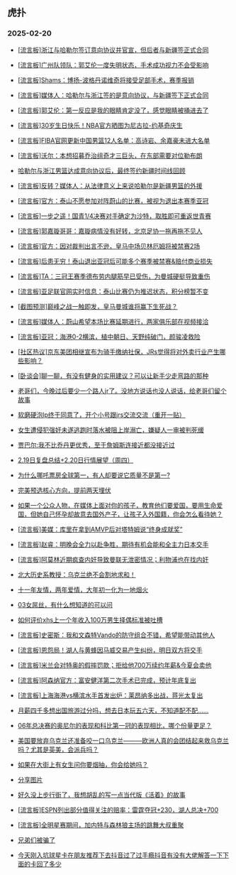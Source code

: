 ## 虎扑 
### 2025-02-20

+ [[流言板]浙江与哈勒尔签订意向协议并官宣，但后者与新疆签正式合同](https://bbs.hupu.com/630660037.html)

+ [[流言板]广州队领队：郭艾伦一度失明状态，手术成功视力不会受影响](https://bbs.hupu.com/630658763.html)

+ [[流言板]Shams：博扬-波格丹诺维奇将接受足部手术，赛季报销](https://bbs.hupu.com/630661766.html)

+ [[流言板]媒体人：哈勒尔与浙江签的是意向协议，与新疆签下正式合同](https://bbs.hupu.com/630660660.html)

+ [[流言板]郭艾伦：第一反应是我的眼睛肯定没了，感觉眼睛被捅进去了](https://bbs.hupu.com/630659154.html)

+ [[流言板]30岁生日快乐！NBA官方晒图为尼古拉-约基奇庆生](https://bbs.hupu.com/630660804.html)

+ [[流言板]FIBA官网更新中国男篮12人名单：高诗岩、余嘉豪未进大名单](https://bbs.hupu.com/630662157.html)

+ [[流言板]沃尔：本想招募乔治组奇才三巨头，在东部需要对位勒布朗](https://bbs.hupu.com/630661678.html)

+ [哈勒尔与浙江男篮达成意向协议后，最终签约新疆时间线回顾](https://bbs.hupu.com/630661272.html)

+ [[流言板]反转？媒体人：从法律意义上来说哈勒尔是新疆男篮的外援](https://bbs.hupu.com/630660815.html)

+ [[流言板]官方：泰山不愿参加对阵蔚山的比赛，被视为退出本赛季亚冠](https://bbs.hupu.com/630656831.html)

+ [[流言板]一步之遥！国青1/4决赛对手确定为沙特，取胜即可重返世青赛](https://bbs.hupu.com/630657684.html)

+ [[流言板]郭嘉璇哥哥：嘉璇病情没有好转，北京足协一拖再拖不见人](https://bbs.hupu.com/630655214.html)

+ [[流言板]官方：因对裁判出言不逊，皇马中场贝林厄姆将被禁赛2场](https://bbs.hupu.com/630659910.html)

+ [[流言板]后患无穷！泰山退出亚冠后可能多个赛季被禁赛&amp;赔付商业损失](https://bbs.hupu.com/630657448.html)

+ [[流言板]TA：三冠王赛季德布劳内腿筋早已受伤，为曼城硬挺导致重伤](https://bbs.hupu.com/630656515.html)

+ [[流言板]亚足联官网实时信息：泰山比赛仍为推迟状态，积分榜暂不变](https://bbs.hupu.com/630658479.html)

+ [[截图预测]巅峰之战一触即发，皇马曼城谁将赢下生死战？](https://bbs.hupu.com/630654830.html)

+ [[流言板]媒体人：蔚山希望本场比赛延期进行，两家俱乐部在视频接洽](https://bbs.hupu.com/630658804.html)

+ [[流言板]亚冠：海港0-2横滨，植中朝日、天野纯破门，颜骏凌救险](https://bbs.hupu.com/630661407.html)

+ [[社区热议]京东美团相继宣布为骑手缴纳社保，JRs觉得将对外卖行业产生哪些影响？](https://bbs.hupu.com/630658953.html)

+ [[卧谈会]聊一聊，有没有健身的实用建议？可以让新手少走弯路的那种](https://bbs.hupu.com/630659881.html)

+ [老哥们，今晚过后要少一个路人jr了。没地方说话也没人说话，给老哥们留个故事](https://bbs.hupu.com/630661299.html)

+ [软磨硬泡lp终于同意了，开个小号跟jrs交流交流（重开一贴）](https://bbs.hupu.com/630660148.html)

+ [女生遭侵犯强奸未遂逃跑时落水被阻上岸溺亡，嫌疑人一审被判死缓](https://bbs.hupu.com/630659924.html)

+ [贾巴尔:我不比乔丹更优秀，至于詹姆斯连接近都没接近过](https://bbs.hupu.com/630658839.html)

+ [2.19日复盘总结+2.20日行情展望（周四）](https://bbs.hupu.com/630661394.html)

+ [为什么哪吒票房全球第一，有人却要说它质量不是第一?](https://bbs.hupu.com/630659835.html)

+ [完美预选核心方向，提前两天埋伏](https://bbs.hupu.com/630659637.html)

+ [如果一个公众人物，在媒体上面对你的孩子，教育他们要爱国，要用生命爱国，但她自己怀孕却故意去国外产子，让孩子入外国籍，你会怎么看待她？](https://bbs.hupu.com/630659470.html)

+ [[流言板]美媒：库里在拿到AMVP后对塔特姆说“终身成就奖”](https://bbs.hupu.com/630661771.html)

+ [[流言板]赵睿：明晚会全力以赴争胜，期待有机会能和全主力日本交手](https://bbs.hupu.com/630659323.html)

+ [[流言板]阿莫林近期疯查内奸导致曼联无泄密情况；利物浦也在找内奸](https://bbs.hupu.com/630662329.html)

+ [北大历史系教授：乌克兰绝不会割地求和！](https://bbs.hupu.com/630661740.html)

+ [十一年友情，两年爱情，大年初一化为一地烟火](https://bbs.hupu.com/630659811.html)

+ [03女屌丝，有什么想知道的可以问](https://bbs.hupu.com/630661998.html)

+ [如何评价xhs上一个年收入100万男生择偶标准被吐槽](https://bbs.hupu.com/630659418.html)

+ [[流言板]史密斯：我和文森特Vando的防守组合不错，希望能带动其他人](https://bbs.hupu.com/630660328.html)

+ [[流言板]恩怨局！湖人与黄蜂因马威交易产生纠纷，明日双方将交手](https://bbs.hupu.com/630662003.html)

+ [[流言板]米兰会对特奥的假摔罚款；拒给他700万续约年薪&amp;今夏会卖他](https://bbs.hupu.com/630658027.html)

+ [[流言板]阿森纳官方：富安健洋第二次手术已完成，预计年底复出](https://bbs.hupu.com/630659981.html)

+ [[流言板]上海海港vs横滨水手首发出炉：莱昂纳多出战，蒋光太复出](https://bbs.hupu.com/630658726.html)

+ [月薪四千多想出国旅游过分吗，想去日本玩五六天，不知道配不配……](https://bbs.hupu.com/630661332.html)

+ [06年总决赛的奥尼尔的表现和科比第一冠的表现相比，哪个份量更足？](https://bbs.hupu.com/630661177.html)

+ [美国要放弃乌克兰还准备咬一口乌克兰———欧洲人真的会团结起来救乌克兰吗？尤其是英美，会派兵吗？](https://bbs.hupu.com/630660348.html)

+ [如果在大街上有女生问你要烟抽，你会给她吗？](https://bbs.hupu.com/630660912.html)

+ [分享图片](https://bbs.hupu.com/630660001.html)

+ [好久没上步行街了，我想胡乱的写一点当代版《活着》的故事](https://bbs.hupu.com/630661866.html)

+ [[流言板]ESPN列出部分值得关注的赔率：雷霆夺冠+230，湖人总决+700](https://bbs.hupu.com/630662558.html)

+ [[流言板]全明星赛期间，加内特与森林狼主场的跳舞大叔重聚](https://bbs.hupu.com/630662673.html)

+ [兄弟们被骗了](https://bbs.hupu.com/630660954.html)

+ [今天刚入坑球星卡在朋友推荐下去抖音过了过手瘾抖音有没有大佬解答一下下面的卡回了多少](https://bbs.hupu.com/630661192.html)


